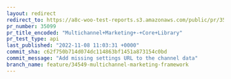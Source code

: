 ```yaml
---
layout: redirect
redirect_to: https://a8c-woo-test-reports.s3.amazonaws.com/public/pr/35099/api/index.html
pr_number: 35099
pr_title_encoded: "Multichannel+Marketing+-+Core+Library"
pr_test_type: api
last_published: "2022-11-08 11:03:31 +0000"
commit_sha: c62f750b714d074dc114863bf1451a873154c0bd
commit_message: "Add missing settings URL to the channel data"
branch_name: feature/34549-multichannel-marketing-framework
---
```

